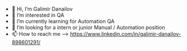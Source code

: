 - 👋 Hi, I’m Galimir Danailov
- 👀 I’m interested in QA
- 🌱 I’m currently learning for Automation QA
- 💞️ I’m looking for a intern or junior Manual / Automation position 
- 📫 How to reach me --> https://www.linkedin.com/in/galimir-danailov-898601291/
